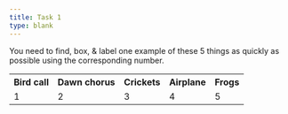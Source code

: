 ```yaml
---
title: Task 1
type: blank
---
```



You need to find, box, & label one example of these 5 things as quickly as possible using the corresponding number.
<table>
<tr>
<th>Bird call</th>
<th>Dawn chorus</th>
<th>Crickets</th>
<th>Airplane</th>
<th>Frogs</th>
</tr>
<tr>
<td>1</td>
<td>2</td>
<td>3</td>
<td>4</td>
<td>5</td>
</tr>
</table>
